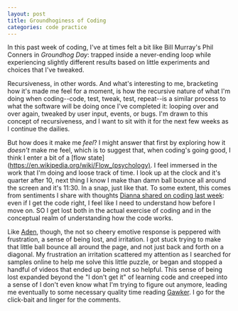 ```yaml
---
layout: post
title: Groundhoginess of Coding
categories: code practice
---
```

In this past week of coding, I've at times felt a bit like Bill Murray's Phil Conners in *Groundhog Day*: trapped inside a never-ending loop while experiencing slightly different results based on little experiments and choices that I've tweaked.

Recursiveness, in other words. And what's interesting to me, bracketing how it's made me feel for a moment, is how the recursive nature of what I'm doing when coding--code, test, tweak, test, repeat--is a similar process to what the software will be doing once I've completed it: looping over and over again, tweaked by user input, events, or bugs. I'm drawn to this concept of recursiveness, and I want to sit with it for the next few weeks as I continue the dailies.

But how does it make me *feel*? I might answer that first by exploring how it *doesn't* make me feel, which is to suggest that, when coding's going good, I think I enter a bit of a [flow state](https://en.wikipedia.org/wiki/Flow_(psychology). I feel immersed in the work that I'm doing and loose track of time. I look up at the clock and it's quarter after 10, next thing I know I make than damn ball bounce all around the screen and it's 11:30. In a snap, just like that. To some extent, this comes from sentiments I share with thoughts [Dianna shared on coding last week](http://dianarosenberger.github.io/blog/2016-01-27/week2-2ndpost.html): even if I get the code right, I feel like I need to understand how before I move on. SO I get lost both in the actual exercise of coding and in the conceptual realm of understanding how the code works.

Like [Aden](http://adenj86.github.io/blog/2016-01-28/First-Lab.html), though, the not so cheery emotive response is peppered with frustration, a sense of being lost, and irritation. I got stuck trying to make that little ball bounce all around the page, and not just back and forth on a diagonal. My frustration an irritation scattered my attention as I searched for samples online to help me solve this little puzzle, or began and stopped a handful of videos that ended up being not so helpful. This sense of being lost expanded beyond the "I don't get it" of learning code and creeped into a sense of I don't even know what I'm trying to figure out anymore, leading me eventually to some necessary quality time reading [Gawker](http://gawker.com/). I go for the click-bait and linger for the comments.

